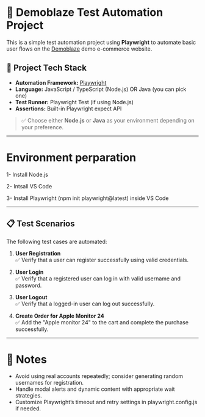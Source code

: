 # 🧪 Demoblaze Test Automation Project

This is a simple test automation project using **Playwright** to automate basic user flows on the [Demoblaze](https://www.demoblaze.com/) demo e-commerce website.

## 🚀 Project Tech Stack

- **Automation Framework:** [Playwright](https://playwright.dev/)
- **Language:** JavaScript / TypeScript (Node.js) OR Java (you can pick one)
- **Test Runner:** Playwright Test (if using Node.js)
- **Assertions:** Built-in Playwright expect API

> ✅ Choose either **Node.js** or **Java** as your environment depending on your preference.
---
# Environment perparation
1- Install Node.js

2- Intsall VS Code

3- Install Playwright (npm init playwright@latest) inside VS Code

---

## 📋 Test Scenarios

The following test cases are automated:

1. **User Registration**  
   ✅ Verify that a user can register successfully using valid credentials.

2. **User Login**  
   ✅ Verify that a registered user can log in with valid username and password.

3. **User Logout**  
   ✅ Verify that a logged-in user can log out successfully.

4. **Create Order for Apple Monitor 24**  
   ✅ Add the "Apple monitor 24" to the cart and complete the purchase successfully.

---
# 📌 Notes
- Avoid using real accounts repeatedly; consider generating random usernames for registration.
- Handle modal alerts and dynamic content with appropriate wait strategies.
- Customize Playwright’s timeout and retry settings in playwright.config.js if needed.

